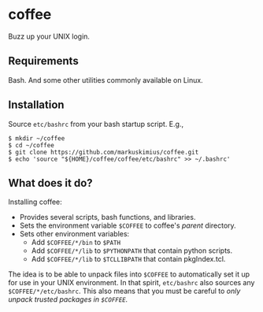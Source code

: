 # coffee
Buzz up your UNIX login.

## Requirements
Bash. And some other utilities commonly available on Linux.

## Installation
Source `etc/bashrc` from your bash startup script.  E.g.,

```
$ mkdir ~/coffee
$ cd ~/coffee
$ git clone https://github.com/markuskimius/coffee.git
$ echo 'source "${HOME}/coffee/coffee/etc/bashrc" >> ~/.bashrc'
```

## What does it do?
Installing coffee:

* Provides several scripts, bash functions, and libraries.
* Sets the environment variable `$COFFEE` to coffee's _parent_ directory.
* Sets other environment variables:
  * Add `$COFFEE/*/bin` to `$PATH`
  * Add `$COFFEE/*/lib` to `$PYTHONPATH` that contain python scripts.
  * Add `$COFFEE/*/lib` to `$TCLLIBPATH` that contain pkgIndex.tcl.

The idea is to be able to unpack files into `$COFFEE` to automatically set it
up for use in your UNIX environment.  In that spirit, `etc/bashrc` also sources
any `$COFFEE/*/etc/bashrc`.  This also means that you must be careful to *only
unpack trusted packages in `$COFFEE`.*


